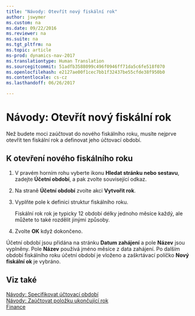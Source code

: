```yaml
---
title: "Návody: Otevřít nový fiskální rok"
author: jswymer
ms.custom: na
ms.date: 09/22/2016
ms.reviewer: na
ms.suite: na
ms.tgt_pltfrm: na
ms.topic: article
ms-prod: dynamics-nav-2017
ms.translationtype: Human Translation
ms.sourcegitcommit: 51adfb3588099c496f0946ff71da5c6fe518f070
ms.openlocfilehash: e2127ae00f1cec7bb1f32437be55cfde38f950b0
ms.contentlocale: cs-cz
ms.lasthandoff: 06/26/2017

---
```


# <a name="how-to-open-a-new-fiscal-year"></a>Návody: Otevřít nový fiskální rok
Než budete moci zaúčtovat do nového fiskálního roku, musíte nejprve otevřít  ten fiskální rok a definovat jeho účtovací období.

## <a name="to-open-a-new-fiscal-year"></a>K otevření nového fiskálního roku
1. V pravém horním rohu vyberte ikonu **Hledat stránku nebo sestavu**, zadejte **Účetní období**, a pak zvolte související odkaz.
2. Na straně **Účetní období** zvolte akci **Vytvořit rok**.
3. Vyplňte pole k definici struktur fiskálního roku.

    Fiskální rok rok je typicky 12 období délky jednoho měsíce každý, ale můžete to také rozdělit jinými způsoby.
4. Zvolte **OK** když dokončeno.

Účetní období jsou přidána na stránku **Datum zahájení** a pole **Název** jsou vyplněny. Pole **Název** používá jméno měsíce z data zahájení. Po dalším  období fiskálního roku účetní období je vloženo a zaškrtávací políčko **Nový fiskální ok** je vybráno.


## <a name="see-also"></a>Viz také
[Návody: Specifikovat účtovací období](finance-setup-how-specify-posting-periods.md)  
[Návody: Zaúčtovat položku ukončující rok](year-how-post-year-end-close-entry.md)  
[Finance](finance-setup.md)  

